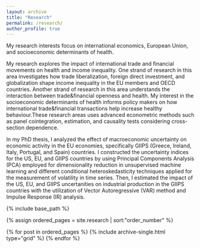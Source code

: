 ```yaml
---
layout: archive
title: "Research"
permalink: /research/
author_profile: true
---
```

My research interests focus on international economics, European Union, and socioeconomic determinants of health. 

My research explores the impact of international trade and financial movements on health and income inequality. One strand of research in this area investigates how trade liberalization, foreign direct investment, and globalization shape income inequality in the EU members and OECD countries. Another strand of research in this area understands the interaction between trade&financial openness and health.
My interest in the socioeconomic determinants of health informs policy makers on how international trade&financial transactions help increase healthy behaviour.These research areas uses advanced econometric methods  such as panel cointegration, estimation, and causality tests considering cross-section dependence. 

In my PhD thesis, I analyzed the effect of macroeconomic uncertainty on economic activity in the EU economies, specifically GIIPS (Greece, Ireland, Italy, Portugal, and Spain) countries. I constructed the uncertainty indices for the US, EU, and GIIPS countries by using Principal Components Analysis (PCA) employed for dimensionality reduction in unsupervised machine learning and different conditional heteroskedasticity techniques applied for the measurement of volatility in time series. Then, I estimated the impact of the US, EU, and GIIPS uncertanities on industrial production in the GIIPS countries with the utilization of Vector Autoregressive (VAR) method and Impulse Response (IR) analysis.

<nbsp>

{% include base_path %}

{% assign ordered_pages = site.research | sort:"order_number" %}

{% for post in ordered_pages %}
  {% include archive-single.html type="grid" %}
{% endfor %}
